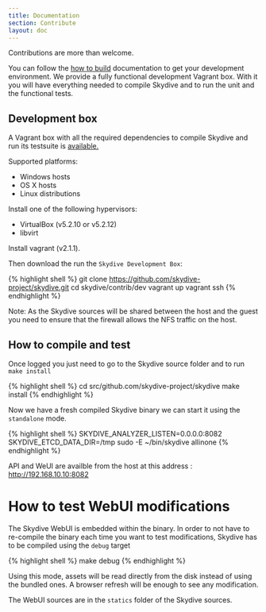 ```yaml
---
title: Documentation
section: Contribute
layout: doc
---
```


Contributions are more than welcome. 

You can follow the 
[how to build](http://skydive.network/documentation/build)
documentation to get your development environment. We provide
a fully functional development Vagrant box. With it you will have
everything needed to compile Skydive and to run the unit and the
functional tests.

## Development box

A Vagrant box with all the required dependencies to compile Skydive and run its
testsuite is
<a href="https://app.vagrantup.com/skydive/boxes/skydive-dev" target="_blank">
  available.
</a>

Supported platforms:

* Windows hosts
* OS X hosts
* Linux distributions

Install one of the following hypervisors:

* VirtualBox (v5.2.10 or v5.2.12)
* libvirt

Install vagrant (v2.1.1).

Then download the run the `Skydive Development Box`:

{% highlight shell %}
git clone https://github.com/skydive-project/skydive.git
cd skydive/contrib/dev
vagrant up
vagrant ssh
{% endhighlight %}

Note: As the Skydive sources will be shared between the host and the guest you need to ensure that
the firewall allows the NFS traffic on the host.

## How to compile and test

Once logged you just need to go to the Skydive source folder and to run `make install`

{% highlight shell %}
cd src/github.com/skydive-project/skydive
make install
{% endhighlight %}

Now we have a fresh compiled Skydive binary we can start it using the `standalone` mode.

{% highlight shell %}
SKYDIVE_ANALYZER_LISTEN=0.0.0.0:8082 SKYDIVE_ETCD_DATA_DIR=/tmp sudo -E ~/bin/skydive allinone
{% endhighlight %}

API and WeUI are availble from the host at this address : http://192.168.10.10:8082

# How to test WebUI modifications

The Skydive WebUI is embedded within the binary. In order to not have to re-compile the
binary each time you want to test modifications, Skydive has to be compiled 
using the `debug` target

{% highlight shell %}
make debug
{% endhighlight %}

Using this mode, assets will be read directly from the disk instead of using the bundled ones. 
A browser refresh will be enough to see any modification.

The WebUI sources are in the `statics` folder of the Skydive sources.
